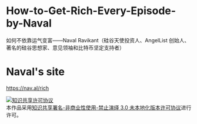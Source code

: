 # How-to-Get-Rich-Every-Episode-by-Naval
如何不依靠运气变富——Naval Ravikant（硅谷天使投资人、AngelList 创始人、著名的硅谷思想家、意见领袖和比特币坚定支持者）

# Naval's site
https://nav.al/rich

<a rel="license" href="http://creativecommons.org/licenses/by-nc-nd/3.0/"><img alt="知识共享许可协议" style="border-width:0" src="https://i.creativecommons.org/l/by-nc-nd/3.0/88x31.png" /></a><br />本作品采用<a rel="license" href="http://creativecommons.org/licenses/by-nc-nd/3.0/">知识共享署名-非商业性使用-禁止演绎 3.0 未本地化版本许可协议</a>进行许可。
